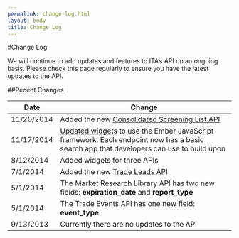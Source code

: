 ```yaml
---
permalink: change-log.html
layout: body
title: Change Log
---
```


#Change Log

We will continue to add updates and features to ITA’s API on an ongoing basis.  Please check this page regularly to ensure you have the latest updates to the API.

##Recent Changes

| Date            | Change                                                     |
| --------------- | --------------------------------------------------------------- |
|11/20/2014       | Added the new [Consolidated Screening List API](http://developer.trade.gov/consolidated-screening-list.html)
|11/17/2014       | [Updated widgets](http://developer.trade.gov/demo-search-apps.html) to use the Ember JavaScript framework.  Each endpoint now has a basic search app that developers can use to build upon | 
| 8/12/2014       | Added widgets for three APIs
| 7/1/2014        | Added the new [Trade Leads API](trade-leads.html)
| 5/1/2014        | The Market Research Library API has two new fields: **expiration_date** and **report_type** |
| 5/1/2014        | The Trade Events API has one new field:  **event_type** |
| 9/13/2013       | Currently there are no updates to the API                 |















